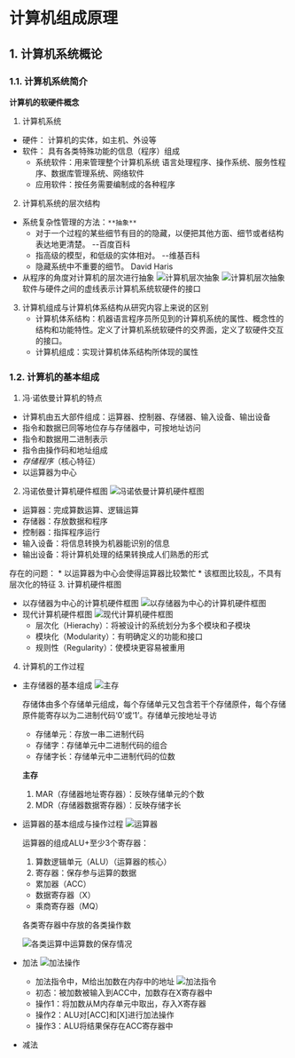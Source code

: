 # 计算机组成原理

## 1. 计算机系统概论

### 1.1. 计算机系统简介

**计算机的软硬件概念**

1. 计算机系统
* 硬件： 计算机的实体，如主机、外设等
* 软件： 具有各类特殊功能的信息（程序）组成
  * 系统软件：用来管理整个计算机系统
     语言处理程序、操作系统、服务性程序、数据库管理系统、网络软件 
  * 应用软件：按任务需要编制成的各种程序
2. 计算机系统的层次结构
* 系统复杂性管理的方法：``**抽象**``
  * 对于一个过程的某些细节有目的的隐藏，以便把其他方面、细节或者结构表达地更清楚。 --百度百科
  * 指高级的模型，和低级的实体相对。 --维基百科
  * 隐藏系统中不重要的细节。 David Haris
* 从程序的角度对计算机的层次进行抽象
    ![计算机层次抽象](./Pictures/计算机层次抽象（1）.png)
    ![计算机层次抽象](Pictures/计算机层次抽象（2）.png)
    软件与硬件之间的虚线表示计算机系统软硬件的接口
3. 计算机组成与计算机体系结构从研究内容上来说的区别 
   * 计算机体系结构：机器语言程序员所见到的计算机系统的属性、概念性的结构和功能特性。定义了计算机系统软硬件的交界面，定义了软硬件交互的接口。
   * 计算机组成：实现计算机体系结构所体现的属性

### 1.2. 计算机的基本组成

1. 冯·诺依曼计算机的特点
* 计算机由五大部件组成：运算器、控制器、存储器、输入设备、输出设备
* 指令和数据已同等地位存与存储器中，可按地址访问
* 指令和数据用二进制表示
* 指令由操作码和地址组成
* *存储程序*（核心特征）
* 以运算器为中心
2. 冯诺依曼计算机硬件框图
  ![冯诺依曼计算机硬件框图](./Pictures/冯诺依曼计算机硬件框图.png)
  * 运算器：完成算数运算、逻辑运算
  * 存储器：存放数据和程序
  * 控制器：指挥程序运行
  * 输入设备：将信息转换为机器能识别的信息
  * 输出设备：将计算机处理的结果转换成人们熟悉的形式

  存在的问题：
    * 以运算器为中心会使得运算器比较繁忙
    * 该框图比较乱，不具有层次化的特征
3. 计算机硬件框图
  * 以存储器为中心的计算机硬件框图
    ![以存储器为中心的计算机硬件框图](./Pictures/以存储器为中心的计算机硬件框图.png)
  * 现代计算机硬件框图
    ![现代计算机硬件框图](./Pictures/现代计算机硬件框图.png) 
    * 层次化（Hierachy）：将被设计的系统划分为多个模块和子模块
    * 模块化（Modularity）：有明确定义的功能和接口
    * 规则性（Regularity）：使模块更容易被重用
4. 计算机的工作过程
* 主存储器的基本组成
  ![主存](./Pictures/主存.png)

  存储体由多个存储单元组成，每个存储单元又包含若干个存储原件，每个存储原件能寄存以为二进制代码‘0’或‘1’。存储单元按地址寻访

  * 存储单元：存放一串二进制代码
  * 存储字：存储单元中二进制代码的组合
  * 存储字长：存储单元中二进制代码的位数
  
  **主存**

   1. MAR（存储器地址寄存器）：反映存储单元的个数
   2. MDR（存储器数据寄存器）：反映存储字长

* 运算器的基本组成与操作过程
  ![运算器](./Pictures/运算器.png) 

  运算器的组成ALU+至少3个寄存器：

  1. 算数逻辑单元（ALU）（运算器的核心）
  2. 寄存器：保存参与运算的数据
    * 累加器（ACC）
    * 数据寄存器（X）
    * 乘商寄存器（MQ）
  
  各类寄存器中存放的各类操作数

  ![各类运算中运算数的保存情况](./Pictures/各类运算中运算数的保存情况.png)

* 加法
  ![加法操作](./Pictures/加法操作.png)
   * 加法指令中，M给出加数在内存中的地址
     ![加法指令](./Pictures/加法指令.png) 
   * 初态：被加数被输入到ACC中，加数存在X寄存器中
   * 操作1：将加数从M内存单元中取出，存入X寄存器
   * 操作2：ALU对[ACC]和[X]进行加法操作
   * 操作3：ALU将结果保存在ACC寄存器中

* 减法 

  


